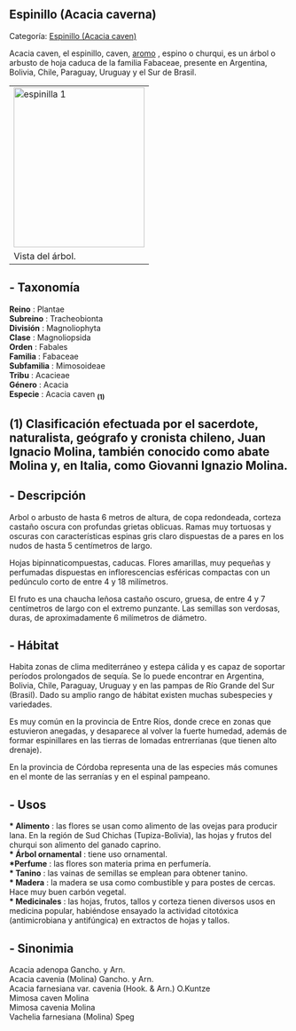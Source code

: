 ## Espinillo (Acacia caverna)

Categoría: [Espinillo (Acacia caven)](http://descubrircorrientes.com.ar/2012/index.php/3257-geografia/6-fitogeografia/vegetacion-y-flora/espinillo-acacia-caven)

Acacia caven, el espinillo, caven, [aromo](http://descubrircorrientes.com.ar/2012/index.php/3257-geografia/6-fitogeografia/vegetacion-y-flora/index.php?option=com_content&view=category&id=3256&Itemid=497) , espino o churqui, es un árbol o arbusto de hoja caduca de la familia Fabaceae, presente en Argentina, Bolivia, Chile, Paraguay, Uruguay y el Sur de Brasil.

<table><tbody><tr><td><img src="http://descubrircorrientes.com.ar/2012/index.php/3257-geografia/6-fitogeografia/vegetacion-y-flora/images/fotos_de_geografia/espinillo%201.jpg" width="236" height="288" alt="espinilla 1"></td></tr><tr><td><span><span><span>Vista del árbol.</span></span></span></td></tr></tbody></table>

## **\- Taxonomía**

**Reino** : Plantae  
**Subreino** : Tracheobionta  
**División** : Magnoliophyta  
**Clase** : Magnoliopsida  
**Orden** : Fabales  
**Familia** : Fabaceae  
**Subfamilia** : Mimosoideae  
**Tribu** : Acacieae  
**Género** : Acacia  
**Especie** : Acacia caven <sub><strong><span><span> (1)</span></span></strong></sub>

## **(1)** Clasificación efectuada por el sacerdote, naturalista, geógrafo y cronista chileno, Juan Ignacio Molina, también conocido como abate Molina y, en Italia, como Giovanni Ignazio Molina.

## **\- Descripción**

Arbol o arbusto de hasta 6 metros de altura, de copa redondeada, corteza castaño oscura con profundas grietas oblicuas. Ramas muy tortuosas y oscuras con características espinas gris claro dispuestas de a pares en los nudos de hasta 5 centímetros de largo.

Hojas bipinnaticompuestas, caducas. Flores amarillas, muy pequeñas y perfumadas dispuestas en inflorescencias esféricas compactas con un pedúnculo corto de entre 4 y 18 milímetros.

El fruto es una chaucha leñosa castaño oscuro, gruesa, de entre 4 y 7 centímetros de largo con el extremo punzante. Las semillas son verdosas, duras, de aproximadamente 6 milímetros de diámetro.

## **\- Hábitat**

Habita zonas de clima mediterráneo y estepa cálida y es capaz de soportar períodos prolongados de sequía. Se lo puede encontrar en Argentina, Bolivia, Chile, Paraguay, Uruguay y en las pampas de Río Grande del Sur (Brasil). Dado su amplio rango de hábitat existen muchas subespecies y variedades.

Es muy común en la provincia de Entre Ríos, donde crece en zonas que estuvieron anegadas, y desaparece al volver la fuerte humedad, además de formar espinillares en las tierras de lomadas entrerrianas (que tienen alto drenaje).

En la provincia de Córdoba representa una de las especies más comunes en el monte de las serranías y en el espinal pampeano.

## **\- Usos**

**\* Alimento** : las flores se usan como alimento de las ovejas para producir lana. En la región de Sud Chichas (Tupiza-Bolivia), las hojas y frutos del churqui son alimento del ganado caprino.  
**\* Árbol ornamental** : tiene uso ornamental.  
**\*Perfume** : las flores son materia prima en perfumería.  
**\* Tanino** : las vainas de semillas se emplean para obtener tanino.  
**\* Madera** : la madera se usa como combustible y para postes de cercas. Hace muy buen carbón vegetal.  
**\* Medicinales** : las hojas, frutos, tallos y corteza tienen diversos usos en medicina popular, habiéndose ensayado la actividad citotóxica (antimicrobiana y antifúngica) en extractos de hojas y tallos.

## **\- Sinonimia**

Acacia adenopa Gancho. y Arn.  
Acacia cavenia (Molina) Gancho. y Arn.  
Acacia farnesiana var. cavenia (Hook. & Arn.) O.Kuntze  
Mimosa caven Molina  
Mimosa cavenia Molina  
Vachelia farnesiana (Molina) Speg